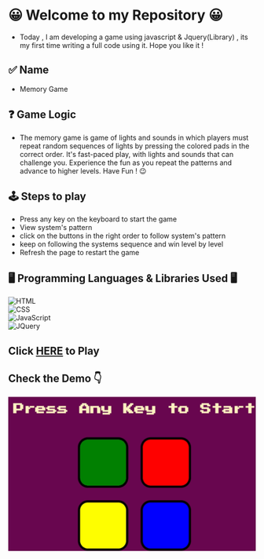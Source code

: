 # 😀 Welcome to my Repository 😀

* Today , I am developing a game using javascript & Jquery(Library) , its my first time writing a full code using it. Hope you like it !

## ✅ Name 

* Memory Game

## ❓ Game Logic 

* The memory game is game of lights and sounds in which players must repeat random sequences of lights by pressing the colored pads in the correct order. It's fast-paced play, with lights and sounds that can challenge you. Experience the fun as you repeat the patterns and advance to higher levels. Have Fun ! 😉

## 🕹️ Steps to play 

* Press any key on the keyboard to start the game
* View system's pattern 
* click on the buttons in the right order to follow system's pattern
* keep on following the systems sequence and win level by level
* Refresh the page to restart the game


## 	🖥️ Programming Languages & Libraries Used 	🖥️

<p>
    <img alt="HTML" src="https://img.shields.io/badge/HTML-E34F26.svg?logo=html5&logoColor=white"> <br/>
    <img alt="CSS" src="https://img.shields.io/badge/CSS-1572B6.svg?logo=css3&logoColor=white"> <br/>
    <img alt="JavaScript" src="https://img.shields.io/badge/JavaScript-F7DF1E.svg?logo=javascript&logoColor=black"> <br/>
    <img alt="JQuery" src="https://img.shields.io/badge/jQuery-0769AD?style=for-the-badge&logo=jquery&logoColor=white"> 
</p>


## Click  [HERE](https://amaniabedalraheem.github.io/MemoryGame1/) to Play

## Check the Demo 👇

![Demo](images/MEMORY.gif)

